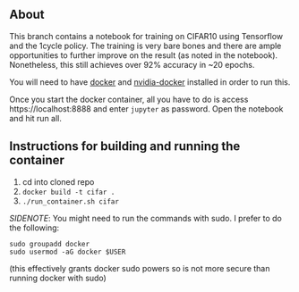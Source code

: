 ## About

This branch contains a notebook for training on CIFAR10 using Tensorflow and the 1cycle policy. The training is very bare bones and there are ample opportunities to further improve on the result (as noted in the notebook). Nonetheless, this still achieves over 92% accuracy in ~20 epochs.

You will need to have [docker](https://docs.docker.com/install/linux/docker-ce/ubuntu/) and [nvidia-docker](https://github.com/NVIDIA/nvidia-docker) installed in order to run this.

Once you start the docker container, all you have to do is access https://localhost:8888 and enter `jupyter` as password. Open the notebook and hit run all.

## Instructions for building and running the container
1. cd into cloned repo
2. `docker build -t cifar .`
3. `./run_container.sh cifar`


*SIDENOTE*: You might need to run the commands with sudo. I prefer to do the following:
```
sudo groupadd docker
sudo usermod -aG docker $USER
```
(this effectively grants docker sudo powers so is not more secure than running docker with sudo)
